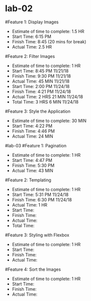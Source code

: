 # lab-02
#Feature 1: Display Images
 - Estimate of time to complete: 1.5 HR
 - Start Time: 6:15 PM
 - Finish Time: 8:45 (20 mins for break)
 - Actual Time: 2.5 HR

 #Feature 2: Filter Images
 - Estimate of time to complete: 1 HR
 - Start Time: 8:45 PM 11/21/18
 - Finish Time: 9:30 PM 11/21/18
 - Actual Time: 45 MIN 11/21/18
 - Start Time: 2:00 PM 11/24/18
 - Finish Time: 4:21 PM 11/24/18
 - Actual Time: 2 HRS 21 MIN 11/24/18
 - Total Time: 3 HRS 6 MIN 11/24/18

 #Feature 3: Style the Application
 - Estimate of time to complete: 30 MIN
 - Start Time: 4:22 PM 
 - Finish Time: 4:46 PM
 - Actual Time: 24 MIN

#lab-03
#Feature 1: Pagination
 - Estimate of time to complete: 1 HR
 - Start Time: 4:47 PM
 - Finish Time: 5:30 PM
 - Actual Time: 43 MIN

 #Feature 2: Templating
 - Estimate of time to complete: 1 HR
 - Start Time: 5:31 PM 11/24/18
 - Finish Time: 6:30 PM 11/24/18
 - Actual Time: 1 HR
 - Start Time: 
 - Finish Time: 
 - Actual Time: 
 - Total Time:

 #Feature 3: Styling with Flexbox
 - Estimate of time to complete: 1 HR
 - Start Time: 
 - Finish Time: 
 - Actual Time: 

#Feature 4: Sort the Images
 - Estimate of time to complete: 1 HR
 - Start Time: 
 - Finish Time: 
 - Actual Time: 